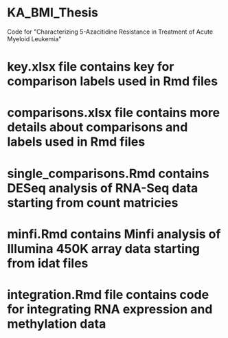# KA_BMI_Thesis
Code for "Characterizing 5-Azacitidine Resistance in Treatment of Acute Myeloid Leukemia"

# key.xlsx file contains key for comparison labels used in Rmd files
# comparisons.xlsx file contains more details about comparisons and labels used in Rmd files
# single_comparisons.Rmd contains DESeq analysis of RNA-Seq data starting from count matricies
# minfi.Rmd contains Minfi analysis of Illumina 450K array data starting from idat files
# integration.Rmd file contains code for integrating RNA expression and methylation data

